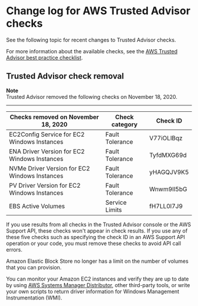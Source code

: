# Change log for AWS Trusted Advisor checks<a name="aws-trusted-advisor-change-log"></a>

See the following topic for recent changes to Trusted Advisor checks\. 

For more information about the available checks, see the [AWS Trusted Advisor best practice checklist](http://aws.amazon.com/premiumsupport/technology/trusted-advisor/best-practice-checklist/)\.

## Trusted Advisor check removal<a name="trusted-advisor-checks-removal"></a>

**Note**  
Trusted Advisor removed the following checks on November 18, 2020\.


****  

| Checks removed on November 18, 2020 | Check category | Check ID | 
| --- | --- | --- | 
|  EC2Config Service for EC2 Windows Instances  | Fault Tolerance |  V77iOLlBqz  | 
|  ENA Driver Version for EC2 Windows Instances  | Fault Tolerance |  TyfdMXG69d  | 
|  NVMe Driver Version for EC2 Windows Instances  | Fault Tolerance |  yHAGQJV9K5  | 
|  PV Driver Version for EC2 Windows Instances  | Fault Tolerance |  Wnwm9Il5bG  | 
|  EBS Active Volumes  | Service Limits |  fH7LL0l7J9  | 

If you use results from all checks in the Trusted Advisor console or the AWS Support API, these checks won't appear in check results\. If you use any of these five checks such as specifying the check ID in an AWS Support API operation or your code, you must remove these checks to avoid API call errors\.

Amazon Elastic Block Store no longer has a limit on the number of volumes that you can provision\.

You can monitor your Amazon EC2 instances and verify they are up to date by using [AWS Systems Manager Distributor](https://docs.aws.amazon.com/systems-manager/latest/userguide/distributor.html), other third\-party tools, or write your own scripts to return driver information for Windows Management Instrumentation \(WMI\)\.
